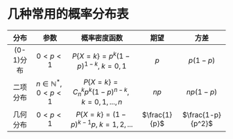 # 几种常用的概率分布表

| 分布 |参数| 概率密度函数 | 期望 | 方差 |
|:---:|:---:|:---:|:---:|:---:|
|(0-1)分布|$0<p<1$|$P\{X=k\}=p^k(1-p)^{1-k},\;k=0,1$|$p$|$p(1-p)$|
|二项分布|$n\in \mathbb{N}^*,\;0<p<1$|$P\{X=k\}=C_n^kp^k(1-p)^{n-k},\;k=0,1,...,n$|$np$|$np(1-p)$|
|几何分布|$0<p<1$|$P\{X=k\}=(1-p)^{k-1}p,\;k=1,2,...$|$\frac{1}{p}$|$\frac{1-p}{p^2}$|